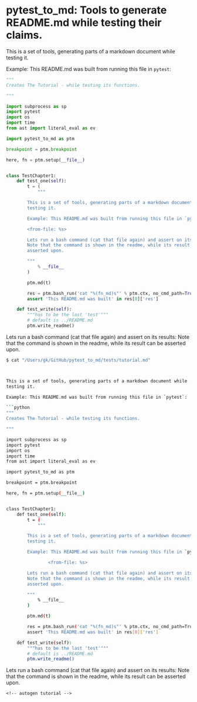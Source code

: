 # pytest_to_md: Tools to generate README.md while testing their claims.

[blacksvg]: https://img.shields.io/badge/code%20style-black-000000.svg
[black]: https://github.com/ambv/black

<!-- badges: http://thomas-cokelaer.info/blog/2014/08/1013/ -->

<!-- autogen tutorial -->


This is a set of tools, generating parts of a markdown document while
testing it.

Example: This README.md was built from running this file in `pytest`:

```python
"""
Creates The Tutorial - while testing its functions.

"""

import subprocess as sp
import pytest
import os
import time
from ast import literal_eval as ev

import pytest_to_md as ptm

breakpoint = ptm.breakpoint

here, fn = ptm.setup(__file__)


class TestChapter1:
    def test_one(self):
        t = (
            """

        This is a set of tools, generating parts of a markdown document while
        testing it.

        Example: This README.md was built from running this file in `pytest`:

        <from-file: %s>

        Lets run a bash command (cat that file again) and assert on its results:
        Note that the command is shown in the readme, while its result can be
        asserted upon.

        """
            % __file__
        )

        ptm.md(t)

        res = ptm.bash_run('cat "%(fn_md)s"' % ptm.ctx, no_cmd_path=True)
        assert 'This README.md was built' in res[0]['res']

    def test_write(self):
        """has to be the last 'test'"""
        # default is ../README.md
        ptm.write_readme()
```

Lets run a bash command (cat that file again) and assert on its results:
Note that the command is shown in the readme, while its result can be
asserted upon.

```bash
$ cat "/Users/gk/GitHub/pytest_to_md/tests/tutorial.md"



This is a set of tools, generating parts of a markdown document while
testing it.

Example: This README.md was built from running this file in `pytest`:

```python
"""
Creates The Tutorial - while testing its functions.

"""

import subprocess as sp
import pytest
import os
import time
from ast import literal_eval as ev

import pytest_to_md as ptm

breakpoint = ptm.breakpoint

here, fn = ptm.setup(__file__)


class TestChapter1:
    def test_one(self):
        t = (
            """

        This is a set of tools, generating parts of a markdown document while
        testing it.

        Example: This README.md was built from running this file in `pytest`:

                <from-file: %s>

        Lets run a bash command (cat that file again) and assert on its results:
        Note that the command is shown in the readme, while its result can be
        asserted upon.

        """
            % __file__
        )

        ptm.md(t)

        res = ptm.bash_run('cat "%(fn_md)s"' % ptm.ctx, no_cmd_path=True)
        assert 'This README.md was built' in res[0]['res']

    def test_write(self):
        """has to be the last 'test'"""
        # default is ../README.md
        ptm.write_readme()
```

Lets run a bash command (cat that file again) and assert on its results:
Note that the command is shown in the readme, while its result can be
asserted upon.
```
<!-- autogen tutorial -->
